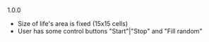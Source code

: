 1.0.0
* Size of life's area is fixed (15x15 cells)
* User has some control buttons "Start"|"Stop" and "Fill random"
